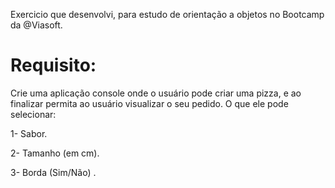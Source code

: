 
Exercicio que desenvolvi, para estudo de orientação a objetos no Bootcamp da @Viasoft.  

# Requisito: 

Crie uma aplicação console onde o usuário pode criar uma pizza, e ao finalizar permita ao usuário visualizar o seu pedido. 
O que ele pode selecionar: 

1- Sabor.

2- Tamanho (em cm).

3- Borda (Sim/Não) .

